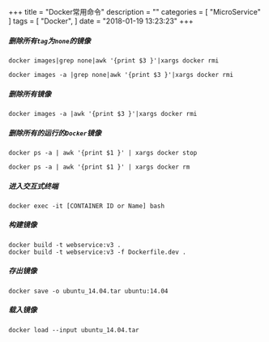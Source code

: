 +++
title = "Docker常用命令"
description = ""
categories = [
    "MicroService"
]
tags = [
    "Docker",
]
date = "2018-01-19 13:23:23"
+++


##### 删除所有`tag`为`none`的镜像
```shell
docker images|grep none|awk '{print $3 }'|xargs docker rmi

docker images -a |grep none|awk '{print $3 }'|xargs docker rmi
```
##### 删除所有镜像
```shell
docker images -a |awk '{print $3 }'|xargs docker rmi
```
##### 删除所有的运行的`Docker`镜像
```shell
docker ps -a | awk '{print $1 }' | xargs docker stop

docker ps -a | awk '{print $1 }' | xargs docker rm 
```
##### 进入交互式终端
```shell
docker exec -it [CONTAINER ID or Name] bash
```
##### 构建镜像
```shell
docker build -t webservice:v3 .
docker build -t webservice:v3 -f Dockerfile.dev .
```
##### 存出镜像
```shell
docker save -o ubuntu_14.04.tar ubuntu:14.04
```
##### 载入镜像
```shell
docker load --input ubuntu_14.04.tar
```